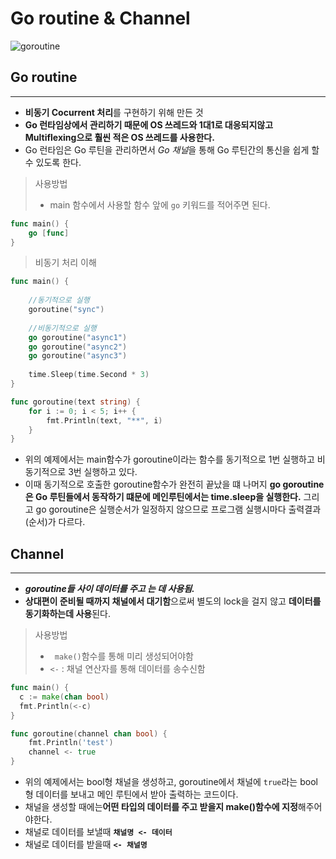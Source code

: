 # Go routine & Channel
![goroutine](https://miro.medium.com/max/5216/1*dD8qcmhpjUlKxZ1GHmX1AQ.png)

## Go routine
---
- **비동기 Cocurrent 처리**를 구현하기 위해 만든 것
- **Go 런타임상에서 관리하기 때문에 OS 쓰레드와 1대1로 대응되지않고 Multiflexing으로 훨씬 적은 OS 쓰레드를 사용한다.**
- Go 런타임은 Go 루틴을 관리하면서 *Go 채널*을 통해 Go 루틴간의 통신을 쉽게 할 수 있도록 한다.

> 사용방법
> - main 함수에서 사용할 함수 앞에 ```go``` 키워드를 적어주면 된다.
```go
func main() {
    go [func]
}
```
> 비동기 처리 이해
```go
func main() {
    
    //동기적으로 실행
    goroutine("sync")
    
    //비동기적으로 실행
    go goroutine("async1")
    go goroutine("async2")
    go goroutine("async3")
    
    time.Sleep(time.Second * 3)
}

func goroutine(text string) {
    for i := 0; i < 5; i++ {
        fmt.Println(text, "**", i)
    }
}
```

- 위의 예제에서는 main함수가 goroutine이라는 함수를 동기적으로 1번 실행하고 비동기적으로 3번 실행하고 있다.
- 이때 동기적으로 호출한 goroutine함수가 완전히 끝났을 떄 나머지 **go goroutine은 Go 루틴들에서 동작하기 떄문에 메인루틴에서는 time.sleep을 실행한다.** 그리고 go goroutine은 실행순서가 일정하지 않으므로 프로그램 실행시마다 출력결과(순서)가 다르다.

## Channel
---
- ***goroutine들 사이 데이터를 주고 는 데 사용됨.***
- **상대편이 준비될 때까지 채널에서 대기함**으로써 별도의 lock을 걸지 않고 **데이터를 동기화하는데 사용**된다.

> 사용방법
> - ``` make()```함수를 통해 미리 생성되어야함
> - ``` <- ``` : 채널 연산자를 통해 데이터를 송수신함

```go
func main() {
  c := make(chan bool)   
  fmt.Println(<-c)
}

func goroutine(channel chan bool) {
    fmt.Println('test')
    channel <- true
}
```
- 위의 예제에서는 bool형 채널을 생성하고, goroutine에서 채널에 ```true```라는 bool형 데이터를 보내고 메인 루틴에서 받아 출력하는 코드이다.
- 채널을 생성할 때에는**어떤 타입의 데이터를 주고 받을지 make()함수에 지정**해주어야한다.
- 채널로 데이터를 보낼때 **```채널명 <- 데이터```**
- 채널로 데이터를 받을때 **```<- 채널명```**